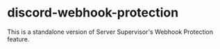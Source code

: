 # discord-webhook-protection
This is a standalone version of Server Supervisor's Webhook Protection feature.

